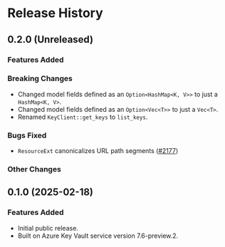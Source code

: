 # Release History

## 0.2.0 (Unreleased)

### Features Added

### Breaking Changes

- Changed model fields defined as an `Option<HashMap<K, V>>` to just a `HashMap<K, V>`.
- Changed model fields defined as an `Option<Vec<T>>` to just a `Vec<T>`.
- Renamed `KeyClient::get_keys` to `list_keys`.

### Bugs Fixed

- `ResourceExt` canonicalizes URL path segments ([#2177](https://github.com/Azure/azure-sdk-for-rust/issues/2177))

### Other Changes

## 0.1.0 (2025-02-18)

### Features Added

- Initial public release.
- Built on Azure Key Vault service version 7.6-preview.2.
